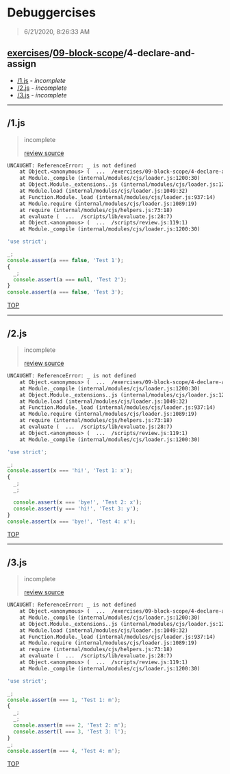 # Debuggercises 

> 6/21/2020, 8:26:33 AM 

## [exercises](../../README.md)/[09-block-scope](../README.md)/4-declare-and-assign 

- [/1.js](#1js) - _incomplete_ 
- [/2.js](#2js) - _incomplete_ 
- [/3.js](#3js) - _incomplete_ 
---

## /1.js 

> incomplete 
>
> [review source](../../../exercises/09-block-scope/4-declare-and-assign/1.js)

```txt
UNCAUGHT: ReferenceError: _ is not defined
    at Object.<anonymous> (  ...  /exercises/09-block-scope/4-declare-and-assign/1.js:3:1)
    at Module._compile (internal/modules/cjs/loader.js:1200:30)
    at Object.Module._extensions..js (internal/modules/cjs/loader.js:1220:10)
    at Module.load (internal/modules/cjs/loader.js:1049:32)
    at Function.Module._load (internal/modules/cjs/loader.js:937:14)
    at Module.require (internal/modules/cjs/loader.js:1089:19)
    at require (internal/modules/cjs/helpers.js:73:18)
    at evaluate (  ...  /scripts/lib/evaluate.js:28:7)
    at Object.<anonymous> (  ...  /scripts/review.js:119:1)
    at Module._compile (internal/modules/cjs/loader.js:1200:30) 
```

```js
'use strict';

_;
console.assert(a === false, 'Test 1');
{
  _;
  console.assert(a === null, 'Test 2');
}
console.assert(a === false, 'Test 3');

```

[TOP](#debuggercises)

---

## /2.js 

> incomplete 
>
> [review source](../../../exercises/09-block-scope/4-declare-and-assign/2.js)

```txt
UNCAUGHT: ReferenceError: _ is not defined
    at Object.<anonymous> (  ...  /exercises/09-block-scope/4-declare-and-assign/2.js:3:1)
    at Module._compile (internal/modules/cjs/loader.js:1200:30)
    at Object.Module._extensions..js (internal/modules/cjs/loader.js:1220:10)
    at Module.load (internal/modules/cjs/loader.js:1049:32)
    at Function.Module._load (internal/modules/cjs/loader.js:937:14)
    at Module.require (internal/modules/cjs/loader.js:1089:19)
    at require (internal/modules/cjs/helpers.js:73:18)
    at evaluate (  ...  /scripts/lib/evaluate.js:28:7)
    at Object.<anonymous> (  ...  /scripts/review.js:119:1)
    at Module._compile (internal/modules/cjs/loader.js:1200:30) 
```

```js
'use strict';

_;
console.assert(x === 'hi!', 'Test 1: x');
{
  _;
  _;

  console.assert(x === 'bye!', 'Test 2: x');
  console.assert(y === 'hi!', 'Test 3: y');
}
console.assert(x === 'bye!', 'Test 4: x');

```

[TOP](#debuggercises)

---

## /3.js 

> incomplete 
>
> [review source](../../../exercises/09-block-scope/4-declare-and-assign/3.js)

```txt
UNCAUGHT: ReferenceError: _ is not defined
    at Object.<anonymous> (  ...  /exercises/09-block-scope/4-declare-and-assign/3.js:3:1)
    at Module._compile (internal/modules/cjs/loader.js:1200:30)
    at Object.Module._extensions..js (internal/modules/cjs/loader.js:1220:10)
    at Module.load (internal/modules/cjs/loader.js:1049:32)
    at Function.Module._load (internal/modules/cjs/loader.js:937:14)
    at Module.require (internal/modules/cjs/loader.js:1089:19)
    at require (internal/modules/cjs/helpers.js:73:18)
    at evaluate (  ...  /scripts/lib/evaluate.js:28:7)
    at Object.<anonymous> (  ...  /scripts/review.js:119:1)
    at Module._compile (internal/modules/cjs/loader.js:1200:30) 
```

```js
'use strict';

_;
console.assert(m === 1, 'Test 1: m');
{
  _;
  _;
  console.assert(m === 2, 'Test 2: m');
  console.assert(l === 3, 'Test 3: l');
}
_;
console.assert(m === 4, 'Test 4: m');

```

[TOP](#debuggercises)

